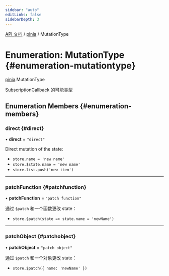 ```yaml
---
sidebar: "auto"
editLinks: false
sidebarDepth: 3
---
```


[API 文档](../index.md) / [pinia](../modules/pinia.md) / MutationType

# Enumeration: MutationType {#enumeration-mutationtype}

[pinia](../modules/pinia.md).MutationType

SubscriptionCallback 的可能类型

## Enumeration Members {#enumeration-members}

### direct {#direct}

• **direct** = ``"direct"``

Direct mutation of the state:

- `store.name = 'new name'`
- `store.$state.name = 'new name'`
- `store.list.push('new item')`

___

### patchFunction {#patchfunction}

• **patchFunction** = ``"patch function"``

通过 `$patch` 和一个函数更改 state：

- `store.$patch(state => state.name = 'newName')`

___

### patchObject {#patchobject}

• **patchObject** = ``"patch object"``

通过 `$patch` 和一个对象更改 state：

- `store.$patch({ name: 'newName' })`
